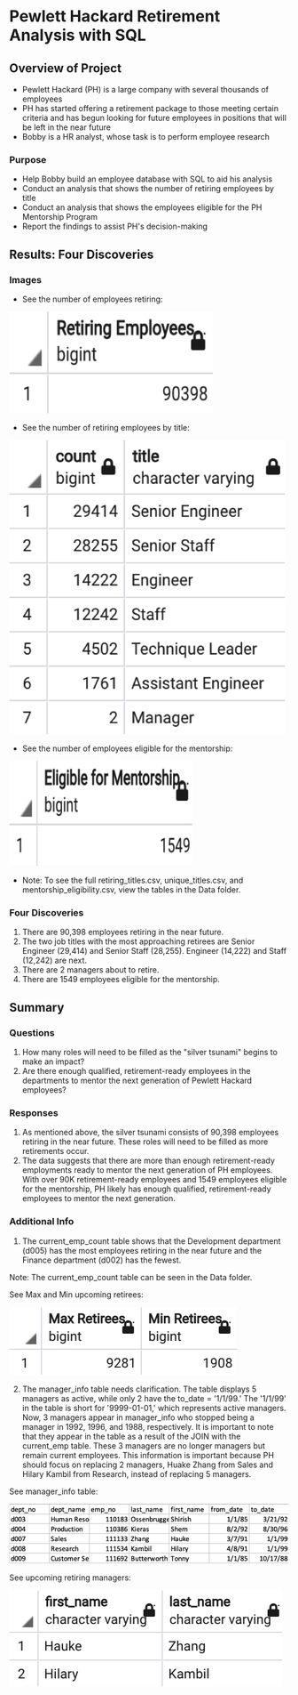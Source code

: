 # Pewlett Hackard Retirement Analysis with SQL 

## Overview of Project

* Pewlett Hackard (PH) is a large company with several thousands of employees
* PH has started offering a retirement package to those meeting certain criteria and has begun looking for future employees in positions that will be left in the near future 
* Bobby is a HR analyst, whose task is to perform employee research

### Purpose

* Help Bobby build an employee database with SQL to aid his analysis
* Conduct an analysis that shows the number of retiring employees by title
* Conduct an analysis that shows the employees eligible for the PH Mentorship Program 
* Report the findings to assist PH's decision-making 

## Results: Four Discoveries

### Images

* See the number of employees retiring:

![retiring_emp](Images/retiring_emp.png)
* See the number of retiring employees by title:

![retiring_titles](Images/retiring_titles.png)
* See the number of employees eligible for the mentorship:

![mentorship_elibility](Images/mentorship_eligibility.png)
* Note: To see the full retiring_titles.csv, unique_titles.csv, and mentorship_eligibility.csv, view the tables in the Data folder.

### Four Discoveries

1. There are 90,398 employees retiring in the near future.
2. The two job titles with the most approaching retirees are Senior Engineer (29,414) and Senior Staff (28,255). Engineer (14,222) and Staff (12,242) are next. 
3. There are 2 managers about to retire. 
4. There are 1549 employees eligible for the mentorship. 

## Summary

### Questions

1. How many roles will need to be filled as the "silver tsunami" begins to make an impact?
2. Are there enough qualified, retirement-ready employees in the departments to mentor the next generation of Pewlett Hackard employees?

### Responses

1. As mentioned above, the silver tsunami consists of 90,398 employees retiring in the near future. These roles will need to be filled as more retirements occur.
2. The data suggests that there are more than enough retirement-ready employments ready to mentor the next generation of PH employees. With over 90K retirement-ready employees and 1549 employees eligible for the mentorship, PH likely has enough qualified, retirement-ready employees to mentor the next generation. 

### Additional Info 

1. The current_emp_count table shows that the Development department (d005) has the most employees retiring in the near future and the Finance department (d002) has the fewest.

Note: The current_emp_count table can be seen in the Data folder.

See Max and Min upcoming retirees: 

![emp_count_max_min](Images/emp_count_max_min.png)

2. The manager_info table needs clarification. The table displays 5 managers as active, while only 2 have the to_date = '1/1/99.' The '1/1/99' in the table is short for '9999-01-01,' which represents active managers. Now, 3 managers appear in manager_info who stopped being a manager in 1992, 1996, and 1988, respectively. It is important to note that they appear in the table as a result of the JOIN with the current_emp table. These 3 managers are no longer managers but remain current employees. This information is important because PH should focus on replacing 2 managers, Huake Zhang from Sales and Hilary Kambil from Research, instead of replacing 5 managers. 

See manager_info table:

![manager_info](Images/manager_info.png)

See upcoming retiring managers:

![retiring_managers](Images/retiring_managers.png)